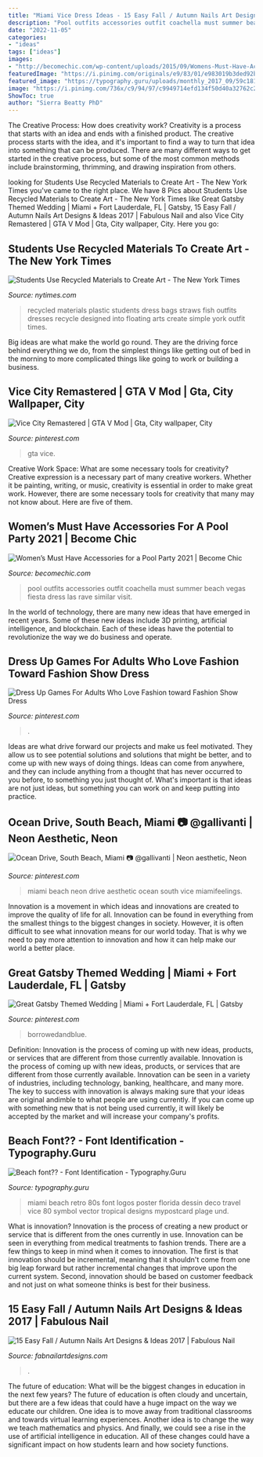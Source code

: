 ```yaml
---
title: "Miami Vice Dress Ideas - 15 Easy Fall / Autumn Nails Art Designs &amp; Ideas 2017"
description: "Pool outfits accessories outfit coachella must summer beach vegas fiesta dress las rave similar visit"
date: "2022-11-05"
categories:
- "ideas"
tags: ["ideas"]
images:
- "http://becomechic.com/wp-content/uploads/2015/09/Womens-Must-Have-Accessories-for-a-Pool-Party-8-701x1052.jpg"
featuredImage: "https://i.pinimg.com/originals/e9/83/01/e983019b3ded92b75e7dd2c93b14a3a5.jpg"
featured_image: "https://typography.guru/uploads/monthly_2017_09/59c1812c51ab8_miamilogo.jpg.baef594f9819e146716da59c1a0626c5.jpg"
image: "https://i.pinimg.com/736x/c9/94/97/c9949714efd134f50d40a32762c2716f.jpg"
ShowToc: true
author: "Sierra Beatty PhD"
---
```



The Creative Process: How does creativity work?
Creativity is a process that starts with an idea and ends with a finished product. The creative process starts with the idea, and it's important to find a way to turn that idea into something that can be produced. There are many different ways to get started in the creative process, but some of the most common methods include brainstorming, thrimming, and drawing inspiration from others.

	

		
looking for Students Use Recycled Materials to Create Art - The New York Times you've came to the right place. We have 8 Pics about Students Use Recycled Materials to Create Art - The New York Times like Great Gatsby Themed Wedding | Miami + Fort Lauderdale, FL | Gatsby, 15 Easy Fall / Autumn Nails Art Designs &amp; Ideas 2017 | Fabulous Nail and also Vice City Remastered | GTA V Mod | Gta, City wallpaper, City. Here you go:
		
    
## Students Use Recycled Materials To Create Art - The New York Times

<img loading=lazy src="https://static01.nyt.com/images/2013/03/21/arts/artsspecial/21believe_1/21believe_1-blog427.jpg" onerror="this.onerror=null;this.src='https://tse3.mm.bing.net/th?id=OIP.5hQHL9Zy2TCIvedmP3vfogAAAA&amp;pid=15.1';" alt="Students Use Recycled Materials to Create Art - The New York Times">

_Source: nytimes.com_

>recycled materials plastic students dress bags straws fish outfits dresses recycle designed into floating arts create simple york outfit times. 

	

Big ideas are what make the world go round. They are the driving force behind everything we do, from the simplest things like getting out of bed in the morning to more complicated things like going to work or building a business.

    
## Vice City Remastered | GTA V Mod | Gta, City Wallpaper, City

<img loading=lazy src="https://i.pinimg.com/736x/89/4c/d3/894cd32d404d5789bcfec65f0df5adb6.jpg" onerror="this.onerror=null;this.src='https://tse2.mm.bing.net/th?id=OIP.HQqsU9ylSZ9KqTOfkbhdkgHaEK&amp;pid=15.1';" alt="Vice City Remastered | GTA V Mod | Gta, City wallpaper, City">

_Source: pinterest.com_

>gta vice. 

	

Creative Work Space: What are some necessary tools for creativity?
Creative expression is a necessary part of many creative workers. Whether it be painting, writing, or music, creativity is essential in order to make great work. However, there are some necessary tools for creativity that many may not know about. Here are five of them.

    
## Women’s Must Have Accessories For A Pool Party 2021 | Become Chic

<img loading=lazy src="http://becomechic.com/wp-content/uploads/2015/09/Womens-Must-Have-Accessories-for-a-Pool-Party-8-701x1052.jpg" onerror="this.onerror=null;this.src='https://tse4.mm.bing.net/th?id=OIP.VHQzvI6f8PXP4IbqmyXCZQHaLH&amp;pid=15.1';" alt="Women’s Must Have Accessories for a Pool Party 2021 | Become Chic">

_Source: becomechic.com_

>pool outfits accessories outfit coachella must summer beach vegas fiesta dress las rave similar visit. 

	

In the world of technology, there are many new ideas that have emerged in recent years. Some of these new ideas include 3D printing, artificial intelligence, and blockchain. Each of these ideas have the potential to revolutionize the way we do business and operate.

    
## Dress Up Games For Adults Who Love Fashion Toward Fashion Show Dress

<img loading=lazy src="https://i.pinimg.com/736x/31/0f/50/310f50effa1b1751ac415246b6e649d2.jpg" onerror="this.onerror=null;this.src='https://tse1.mm.bing.net/th?id=OIP.h_YF_1ylzC-JtqPiigjAkAHaSg&amp;pid=15.1';" alt="Dress Up Games For Adults Who Love Fashion toward Fashion Show Dress">

_Source: pinterest.com_

>. 

	

Ideas are what drive forward our projects and make us feel motivated. They allow us to see potential solutions and solutions that might be better, and to come up with new ways of doing things. Ideas can come from anywhere, and they can include anything from a thought that has never occurred to you before, to something you just thought of. What's important is that ideas are not just ideas, but something you can work on and keep putting into practice.

    
## Ocean Drive, South Beach, Miami 📷 @gallivanti | Neon Aesthetic, Neon

<img loading=lazy src="https://i.pinimg.com/736x/c9/94/97/c9949714efd134f50d40a32762c2716f.jpg" onerror="this.onerror=null;this.src='https://tse2.mm.bing.net/th?id=OIP.dGPx7x9zZkrCZDOsm8YDDgHaJQ&amp;pid=15.1';" alt="Ocean Drive, South Beach, Miami 📷 @gallivanti | Neon aesthetic, Neon">

_Source: pinterest.com_

>miami beach neon drive aesthetic ocean south vice miamifeelings. 

	

Innovation is a movement in which ideas and innovations are created to improve the quality of life for all. Innovation can be found in everything from the smallest things to the biggest changes in society. However, it is often difficult to see what innovation means for our world today. That is why we need to pay more attention to innovation and how it can help make our world a better place.

    
## Great Gatsby Themed Wedding | Miami + Fort Lauderdale, FL | Gatsby

<img loading=lazy src="https://i.pinimg.com/originals/e9/83/01/e983019b3ded92b75e7dd2c93b14a3a5.jpg" onerror="this.onerror=null;this.src='https://tse1.mm.bing.net/th?id=OIP.cV2fybRCfifBjXcflBt7ZQHaLH&amp;pid=15.1';" alt="Great Gatsby Themed Wedding | Miami + Fort Lauderdale, FL | Gatsby">

_Source: pinterest.com_

>borrowedandblue. 

	

Definition: Innovation is the process of coming up with new ideas, products, or services that are different from those currently available.
Innovation is the process of coming up with new ideas, products, or services that are different from those currently available. Innovation can be seen in a variety of industries, including technology, banking, healthcare, and many more. The key to success with innovation is always making sure that your ideas are original andimble to what people are using currently. If you can come up with something new that is not being used currently, it will likely be accepted by the market and will increase your company's profits.

    
## Beach Font?? - Font Identification - Typography.Guru

<img loading=lazy src="https://typography.guru/uploads/monthly_2017_09/59c1812c51ab8_miamilogo.jpg.baef594f9819e146716da59c1a0626c5.jpg" onerror="this.onerror=null;this.src='https://tse4.mm.bing.net/th?id=OIP.y1yWYwFl49x5WJ3ysoEPtwHaKc&amp;pid=15.1';" alt="Beach font?? - Font Identification - Typography.Guru">

_Source: typography.guru_

>miami beach retro 80s font logos poster florida dessin deco travel vice 80 symbol vector tropical designs mypostcard plage und. 

	

What is innovation?
Innovation is the process of creating a new product or service that is different from the ones currently in use. Innovation can be seen in everything from medical treatments to fashion trends.
There are a few things to keep in mind when it comes to innovation. The first is that innovation should be incremental, meaning that it shouldn't come from one big leap forward but rather incremental changes that improve upon the current system. Second, innovation should be based on customer feedback and not just on what someone thinks is best for their business.

    
## 15 Easy Fall / Autumn Nails Art Designs &amp; Ideas 2017 | Fabulous Nail

<img loading=lazy src="https://fabnailartdesigns.com/wp-content/uploads/2017/06/15-Easy-Fall-Autumn-Nails-Art-Designs-Ideas-2017-7.jpg" onerror="this.onerror=null;this.src='https://tse2.mm.bing.net/th?id=OIP.dmSz5Nbet5Ta3h1BDIGORQHaIi&amp;pid=15.1';" alt="15 Easy Fall / Autumn Nails Art Designs &amp; Ideas 2017 | Fabulous Nail">

_Source: fabnailartdesigns.com_

>. 

	

The future of education: What will be the biggest changes in education in the next few years?
The future of education is often cloudy and uncertain, but there are a few ideas that could have a huge impact on the way we educate our children. One idea is to move away from traditional classrooms and towards virtual learning experiences. Another idea is to change the way we teach mathematics and physics. And finally, we could see a rise in the use of artificial intelligence in education. All of these changes could have a significant impact on how students learn and how society functions.

